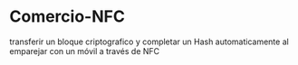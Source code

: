 # Comercio-NFC
transferir un bloque criptografico y completar un Hash automaticamente al emparejar con un móvil a través de  NFC
